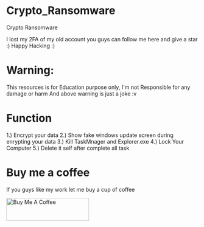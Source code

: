 # Crypto_Ransomware
Crypto Ransomware

I lost my 2FA of my old account you guys can follow me here and give a star :)
Happy Hacking :)

# Warning: 
This resources is for Education purpose only, I'm not Responsible for any damage or harm
And above warning is just a joke :v


# Function
1.) Encrypt your data
2.) Show fake windows update screen during enrypting your data
3.) Kill TaskMnager and Explorer.exe
4.) Lock Your Computer
5.) Delete it self after complete all task


# Buy me a coffee
If you guys like my work let me buy a cup of coffee

<a href="https://www.buymeacoffee.com/mohammadyahya" target="_blank"><img src="https://cdn.buymeacoffee.com/buttons/v2/default-yellow.png" alt="Buy Me A Coffee" style="height: 60px !important;width: 217px !important;" ></a>
